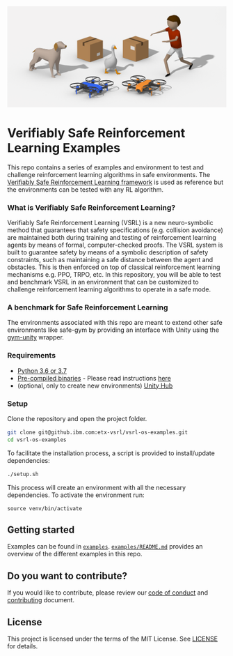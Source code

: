 ![image](art/vsrlExamples.png)

# Verifiably Safe Reinforcement Learning Examples
This repo contains a series of examples and environment to test and challenge reinforcement learning algorithms
in safe environments. The [Verifiably Safe Reinforcement Learning framework](https://github.com/IBM/vsrl-framework)
is used as reference but the environments can be tested with any RL algorithm.

### What is Verifiably Safe Reinforcement Learning?
Verifiably Safe Reinforcement Learning (VSRL) is a new neuro-symbolic method that guarantees that safety specifications
(e.g. collision avoidance) are maintained both during training and testing of reinforcement learning agents
by means of formal, computer-checked proofs. The VSRL system is built to guarantee safety by means of
a symbolic description of safety constraints, such as maintaining a safe distance between the agent and obstacles.
This is then enforced on top of classical reinforcement learning mechanisms e.g. PPO, TRPO, etc.
In this repository, you will be able to test and benchmark VSRL in an environment that can be customized
to challenge reinforcement learning algorithms to operate in a safe mode.

### A benchmark for Safe Reinforcement Learning
The environments associated with this repo are meant to extend other safe environments like safe-gym
by providing an interface with Unity using the [gym-unity](https://github.com/Unity-Technologies/ml-agents/tree/0.15.1/gym-unity)
wrapper.

### Requirements
- [Python 3.6 or 3.7](https://www.python.org/downloads/)
- [Pre-compiled binaries](https://github.com/IBM/vsrl-examples/releases/tag/untagged-f67218e83e56ab6c64e4) - Please read instructions [here](https://github.com/IBM/vsrl-examples/tree/master/examples/EnvBuild)
- (optional, only to create new environments) [Unity Hub](https://store.unity.com/download)

### Setup
Clone the repository and open the project folder.
```sh
git clone git@github.ibm.com:etx-vsrl/vsrl-os-examples.git
cd vsrl-os-examples
```

To facilitate the installation process, a script is provided to install/update dependencies:
```sh
./setup.sh
```

This process will create an environment with all the necessary dependencies. To activate the environment run:
```
source venv/bin/activate
```

## Getting started
Examples can be found in [`examples`](./examples). [`examples/README.md`](./examples/README.md) provides an overview
of the different examples in this repo.

## Do you want to contribute?

If you would like to contribute, please review our [code of conduct](./.github/CODE_OF_CONDUCT.md) and
[contributing](./.github/CONTRIBUTING.md) document.

## License

This project is licensed under the terms of the MIT License. See [LICENSE](./LICENSE) for details.

